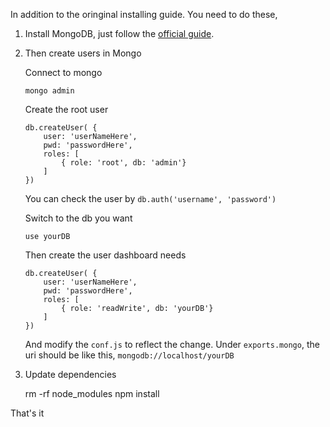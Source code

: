 In addition to the oringinal installing guide. You need to do these,

1.  Install MongoDB, just follow the [official guide](http://docs.mongodb.org/manual/tutorial/install-mongodb-on-ubuntu/).

2.  Then create users in Mongo
    
    Connect to mongo

        mongo admin

    Create the root user

        db.createUser( {
            user: 'userNameHere',
            pwd: 'passwordHere',
            roles: [
                { role: 'root', db: 'admin'}
            ]
        })

    You can check the user by `db.auth('username', 'password')`

    Switch to the db you want

        use yourDB

    Then create the user dashboard needs

        db.createUser( {
            user: 'userNameHere',
            pwd: 'passwordHere',
            roles: [
                { role: 'readWrite', db: 'yourDB'}
            ]
        })

    And modify the `conf.js` to reflect the change. Under `exports.mongo`, the uri should be like this, `mongodb://localhost/yourDB`

3.  Update dependencies

    rm -rf node_modules
    npm install

That's it
